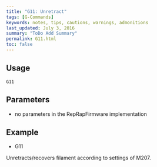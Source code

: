 ```yaml
---
title: "G11: Unretract" 
tags: [G-Commands]
keywords: notes, tips, cautions, warnings, admonitions
last_updated: July 3, 2016
summary: "ToDo Add Summary"
permalink: G11.html
toc: false
---
```



## Usage ##
```
G11
```

## Parameters ##

+ no parameters in the RepRapFirmware implementation

## Example ##

+ G11

Unretracts/recovers filament according to settings of M207.
